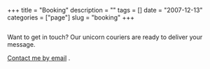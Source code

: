 +++
title = "Booking"
description = ""
tags = []
date = "2007-12-13"
categories = ["page"]
slug = "booking"
+++

<div class="columns is-centered">
<div class="column is-half is-size-4">

<p>Want to get in touch? Our unicorn couriers are ready to deliver your message.</p>

<p><a href="mailto:hi@konigi.com">Contact me by email</a> .</p>

</div>
</div>

